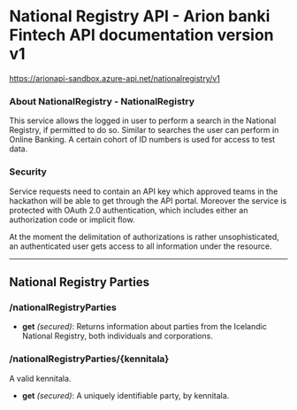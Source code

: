 ﻿# National Registry API - Arion banki Fintech API documentation version v1
https://arionapi-sandbox.azure-api.net/nationalregistry/v1


### About NationalRegistry - NationalRegistry
This service allows the logged in user to perform a search in the National Registry, if permitted to do so. Similar to searches the user can perform in Online Banking. A certain cohort of ID numbers is used for access to test data.


### Security
Service requests need to contain an API key which approved teams in the hackathon will be able to get through the API portal.  Moreover the service is protected with OAuth 2.0 authentication, which includes either an authorization code or implicit flow.

At the moment the delimitation of authorizations is rather unsophisticated, an authenticated user gets access to all information under the resource.



---


## National Registry Parties



### /nationalRegistryParties


* **get** *(secured)*: Returns information about parties from the Icelandic National Registry, both individuals and corporations.



### /nationalRegistryParties/{kennitala}
A valid kennitala.

* **get** *(secured)*: A uniquely identifiable party, by kennitala.







